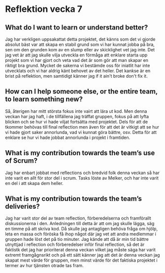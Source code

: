 # Reflektion vecka 7
## What do I want to learn or understand better?
Jag har verkligen uppsakattat detta projektet, det känns som det vi gjorde absolut bäst var att skapa en stabil grund som vi har kunnat jobba på bra, sen om den grunden kom av en slump eller av skicklighet vet jag inte. Det jag vet är att jag skulle vilja utveckla en förmåga att enklare starta upp projekt som vi har gjort och veta vad det är som gör att man skapar en riktigt bra grund. Mycket de sakerna vi bestämde oss för iniatlit har inte utvecklats och vi har aldrig känt behovet av det heller. Det kankse är en brist på reflektion, men samtidigt känner jag if it ain't broke don't fix it. 

## How can I help someone else, or the entire team, to learn something new?
Så, återigen har mitt största fokus inte vairt att lära ut kod. Men denna veckan har jag haft, i de tillfällena jag träffat gruppen, fokus på att lyfta blicken och se hur vi hade viljat fortsätta med projektet. Dels för att de tkommer behövas till final reflection men även för att det är vitkigt att se hur vi hade gjort saker annorlunda, vad vi kunnat göra bättre, osv. Detta för att enklare se hur vi hade jobbat annorlunda i projekt i framtiden. 

## What is my contribution towards the team’s use of Scrum?
Jag har enbart jobbat med reflections och bredvid folk denna veckan så har inte varit en allt för stor del i scrum. Tasks löste av Melker, och har inte varit en del i att skapa dem heller. 

## What is my contribution towards the team’s deliveries?
Jag har varit stor del av team reflection, förberedelserna och framförallt diskussionerna i den. Anledningen till detta är att om jag skulle lägga, säg en timme på att skriva kod. Då skulle jag antagligen behöva fråga om hjölp, leta en massa och föröska få ihop något där jag vet att andra medlemmar i gruppen hade löst det på tio minuter. Jag kände att då är min tid bättre utnyttjad i reflection och förberedelser inför final reflection, så det är faktistk det jag har prioriterat denna veckan vilket jag måste säga har varit extremt framgågnsrikt och på ett sätt känner jag att det är denna veckan jag skapat mest värde för gruppen, men minst värde för det faktiska projektet i termer av hur tjänsten otrade tas fram. 